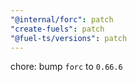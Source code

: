 ```yaml
---
"@internal/forc": patch
"create-fuels": patch
"@fuel-ts/versions": patch
---
```


chore: bump `forc` to `0.66.6`
